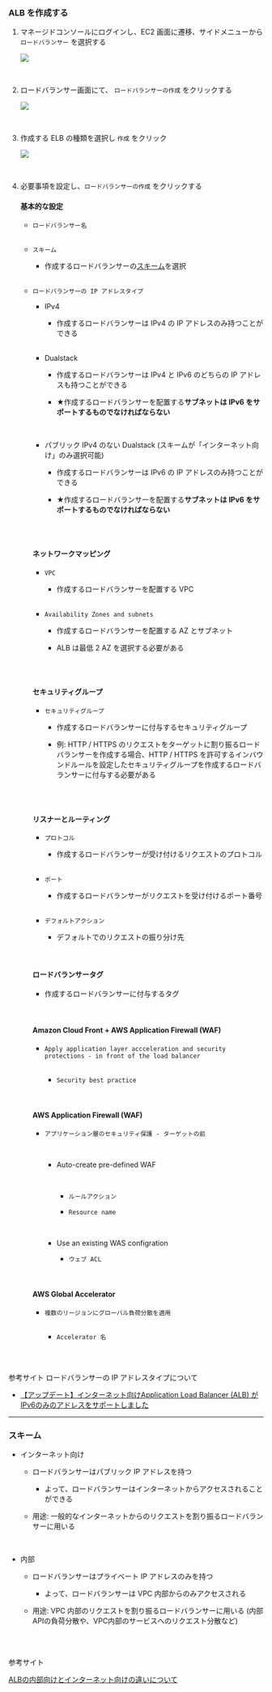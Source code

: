 ### ALB を作成する

1. マネージドコンソールにログインし、EC2 画面に遷移、サイドメニューから `ロードバランサー` を選択する

    <img src="./img/ELB-Create-ALB_1.png" />

<br>

2. ロードバランサー画面にて、 `ロードバランサーの作成` をクリックする

    <img src="./img/ELB-Create-ALB_2.png" />

<br>

3. 作成する ELB の種類を選択し `作成` をクリック

    <img src="./img/ELB-Create-ALB_3.png" />

<br>

4. 必要事項を設定し、`ロードバランサーの作成` をクリックする

    #### 基本的な設定

    - `ロードバランサー名`

    <br>

    - `スキーム`

        - 作成するロードバランサーの[スキーム](#スキーム)を選択

    <br>

    - `ロードバランサーの IP アドレスタイプ`

        - IPv4

            - 作成するロードバランサーは IPv4 の IP アドレスのみ持つことができる

        <br>

        - Dualstack
        
            - 作成するロードバランサーは IPv4 と IPv6 のどちらの IP アドレスも持つことができる

            - ★作成するロードバランサーを配置する**サブネットは IPv6 をサポートするものでなければならない**

        <br>

        - パブリック IPv4 のない Dualstack (スキームが「インターネット向け」のみ選択可能)

            - 作成するロードバランサーは IPv6 の IP アドレスのみ持つことができる

            - ★作成するロードバランサーを配置する**サブネットは IPv6 をサポートするものでなければならない**

        <br>
        <br>

        #### ネットワークマッピング

        - `VPC`

            - 作成するロードバランサーを配置する VPC

        <br>

        - `Availability Zones and subnets`

            - 作成するロードバランサーを配置する AZ とサブネット

            - ALB は最低 2 AZ を選択する必要がある

        <br>
        <br>

        #### セキュリティグループ

        - `セキュリティグループ`

            - 作成するロードバランサーに付与するセキュリティグループ

            - 例: HTTP / HTTPS のリクエストをターゲットに割り振るロードバランサーを作成する場合、HTTP / HTTPS を許可するインバウンドルールを設定したセキュリティグループを作成するロードバランサーに付与する必要がある

        <br>
        <br>

        #### リスナーとルーティング

        - `プロトコル`

            - 作成するロードバランサーが受け付けるリクエストのプロトコル

        <br>

        - `ポート`

            - 作成するロードバランサーがリクエストを受け付けるポート番号

        <br>

        - `デフォルトアクション`

            - デフォルトでのリクエストの振り分け先

        <br>
        <br>

        #### ロードバランサータグ

        - 作成するロードバランサーに付与するタグ
        
        <br>
        <br>

        #### Amazon Cloud Front + AWS Application Firewall (WAF)

        - `Apply application layer accceleration and security protections - in front of the load balancer`

            <br>
            
            - `Security best practice`

        <br>
        <br>

        #### AWS Application Firewall (WAF)

        - `アプリケーション層のセキュリティ保護 - ターゲットの前`

            <br>

            - Auto-create pre-defined WAF

                <br>

                - `ルールアクション`

                - `Resource name`

            <br>

            - Use an existing WAS configration

                - `ウェブ ACL`
        
        <br>
        <br>

        #### AWS Global Accelerator

        - `複数のリージョンにグローバル負荷分散を適用`

            <br>

            - `Accelerator 名`

<br>
<br>

参考サイト
ロードバランサーの IP アドレスタイプについて
- [【アップデート】インターネット向けApplication Load Balancer (ALB) が IPv6のみのアドレスをサポートしました](https://www.sunnycloud.jp/column/20240519-01/)

---

### スキーム

- インターネット向け

    - ロードバランサーはパブリック IP アドレスを持つ

        - よって、ロードバランサーはインターネットからアクセスされることができる

    - 用途: 一般的なインターネットからのリクエストを割り振るロードバランサーに用いる

<br>

- 内部

    - ロードバランサーはプライベート IP アドレスのみを持つ

        - よって、ロードバランサーは VPC 内部からのみアクセスされる

    - 用途: VPC 内部のリクエストを割り振るロードバランサーに用いる (内部APIの負荷分散や、VPC内部のサービスへのリクエスト分散など)

<br>
<br>

参考サイト

[ALBの内部向けとインターネット向けの違いについて](https://blog.mmmcorp.co.jp/2025/02/18/types-of-alb/)
